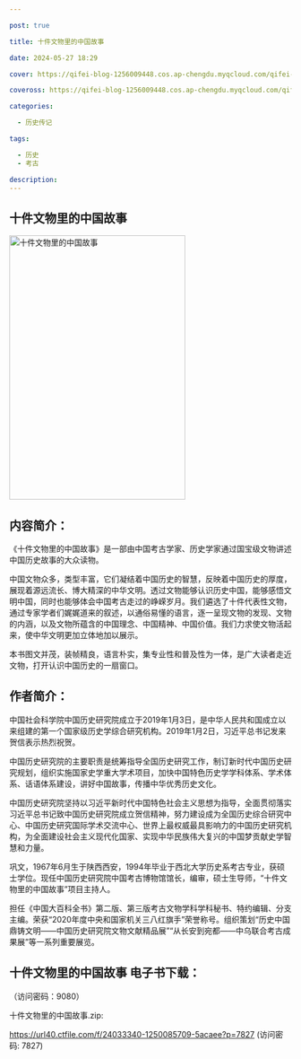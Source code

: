```yaml
---

post: true

title: 十件文物里的中国故事

date: 2024-05-27 18:29

cover: https://qifei-blog-1256009448.cos.ap-chengdu.myqcloud.com/qifei-blog/65f19bee9f345e8d03ea3e02.jpg

coveross: https://qifei-blog-1256009448.cos.ap-chengdu.myqcloud.com/qifei-blog/65f19bee9f345e8d03ea3e02.jpg

categories:

  - 历史传记

tags:

  - 历史
  - 考古

description:
---
```


## 十件文物里的中国故事
<img alt="十件文物里的中国故事 " class="aligncenter loaded" data-was-processed="true" decoding="async" fetchpriority="high" height="471" src="https://qifei-blog-1256009448.cos.ap-chengdu.myqcloud.com/qifei-blog/65f19bee9f345e8d03ea3e02.jpg " style="cursor: zoom-in;" width="314"/>

## 内容简介：

《十件文物里的中国故事》是一部由中国考古学家、历史学家通过国宝级文物讲述中国历史故事的大众读物。

中国文物众多，类型丰富，它们凝结着中国历史的智慧，反映着中国历史的厚度，展现着源远流长、博大精深的中华文明。透过文物能够认识历史中国，能够感悟文明中国，同时也能够体会中国考古走过的峥嵘岁月。我们遴选了十件代表性文物，通过专家学者们娓娓道来的叙述，以通俗易懂的语言，逐一呈现文物的发现、文物的内涵，以及文物所蕴含的中国理念、中国精神、中国价值。我们力求使文物活起来，使中华文明更加立体地加以展示。

本书图文并茂，装帧精良，语言朴实，集专业性和普及性为一体，是广大读者走近文物，打开认识中国历史的一扇窗口。

## 作者简介：

中国社会科学院中国历史研究院成立于2019年1月3日，是中华人民共和国成立以来组建的第一个国家级历史学综合研究机构。2019年1月2日，习近平总书记发来贺信表示热烈祝贺。

中国历史研究院的主要职责是统筹指导全国历史研究工作，制订新时代中国历史研究规划，组织实施国家史学重大学术项目，加快中国特色历史学学科体系、学术体系、话语体系建设，讲好中国故事，传播中华优秀历史文化。

中国历史研究院坚持以习近平新时代中国特色社会主义思想为指导，全面贯彻落实习近平总书记致中国历史研究院成立贺信精神，努力建设成为全国历史综合研究中心、中国历史研究国际学术交流中心、世界上最权威最具影响力的中国历史研究机构，为全面建设社会主义现代化国家、实现中华民族伟大复兴的中国梦贡献史学智慧和力量。

巩文，1967年6月生于陕西西安，1994年毕业于西北大学历史系考古专业，获硕士学位。现任中国历史研究院中国考古博物馆馆长，编审，硕士生导师，“十件文物里的中国故事”项目主持人。

担任《中国大百科全书》第二版、第三版考古文物学科学科秘书、特约编辑、分支主编。荣获“2020年度中央和国家机关三八红旗手”荣誉称号。组织策划“历史中国 鼎铸文明——中国历史研究院文物文献精品展”“从长安到宛都——中乌联合考古成果展”等一系列重要展览。

## 十件文物里的中国故事 电子书下载：

 （访问密码：9080）

十件文物里的中国故事.zip: 

https://url40.ctfile.com/f/24033340-1250085709-5acaee?p=7827 (访问密码: 7827)
